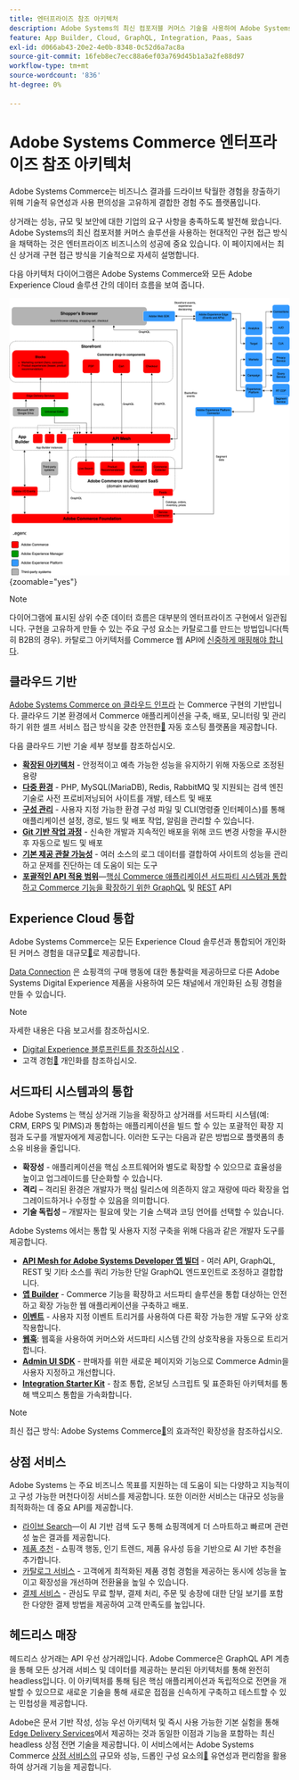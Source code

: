```yaml
---
title: 엔터프라이즈 참조 아키텍처
description: Adobe Systems의 최신 컴포저블 커머스 기술을 사용하여 Adobe Systems Commerce를 구현하는 방법에 대해 알아보십시오.
feature: App Builder, Cloud, GraphQL, Integration, Paas, Saas
exl-id: d066ab43-20e2-4e0b-8348-0c52d6a7ac8a
source-git-commit: 16feb8ec7ecc88a6ef03a769d45b1a3a2fe88d97
workflow-type: tm+mt
source-wordcount: '836'
ht-degree: 0%

---
```


# Adobe Systems Commerce 엔터프라이즈 참조 아키텍처

Adobe Systems Commerce는 비즈니스 결과를 드라이브 탁월한 경험을 창출하기 위해 기술적 유연성과 사용 편의성을 고유하게 결합한 경험 주도 플랫폼입니다.

상거래는 성능, 규모 및 보안에 대한 기업의 요구 사항을 충족하도록 발전해 왔습니다. Adobe Systems의 최신 컴포저블 커머스 솔루션을 사용하는 현대적인 구현 접근 방식을 채택하는 것은 엔터프라이즈 비즈니스의 성공에 중요 있습니다. 이 페이지에서는 최신 상거래 구현 접근 방식을 기술적으로 자세히 설명합니다.

다음 아키텍처 다이어그램은 Adobe Systems Commerce와 모든 Adobe Experience Cloud 솔루션 간의 데이터 흐름을 보여 줍니다.

![Adobe Systems Commerce와 Experience Cloud 솔루션의 연결 방법을 보여주는 아키텍처 다이어그램](../../assets/playbooks/commerce-architecture-v3.svg){zoomable="yes"}

>[!NOTE]
>
>다이어그램에 표시된 상위 수준 데이터 흐름은 대부분의 엔터프라이즈 구현에서 일관됩니다. 구현을 고유하게 만들 수 있는 주요 구성 요소는 카탈로그를 만드는 방법입니다(특히 B2B의 경우). 카탈로그 아키텍처를 Commerce 웹 API에 [신중하게 매핑해야 합니다](https://developer.adobe.com/commerce/webapi/get-started/).

## 클라우드 기반

[Adobe Systems Commerce on 클라우드 인프라](https://experienceleague.adobe.com/en/docs/commerce-cloud-service/user-guide/overview) 는 Commerce 구현의 기반입니다. 클라우드 기본 환경에서 Commerce 애플리케이션을 구축, 배포, 모니터링 및 관리하기 위한 셀프 서비스 접근 방식을 갖춘 안전한[&#128279;](../../security-and-compliance/shared-responsibility.md) 자동 호스팅 플랫폼을 제공합니다.

다음 클라우드 기반 기술 세부 정보를 참조하십시오.

- [**확장된 아키텍처**](https://experienceleague.adobe.com/en/docs/commerce-cloud-service/user-guide/architecture/scaled-architecture) - 안정적이고 예측 가능한 성능을 유지하기 위해 자동으로 조정된 용량
- [**다중 환경**](https://experienceleague.adobe.com/en/docs/commerce-cloud-service/user-guide/architecture/pro-architecture) - PHP, MySQL(MariaDB), Redis, RabbitMQ 및 지원되는 검색 엔진 기술로 사전 프로비저닝되어 사이트를 개발, 테스트 및 배포
- [**구성 관리**](https://experienceleague.adobe.com/en/docs/commerce-cloud-service/user-guide/configure/overview) - 사용자 지정 가능한 환경 구성 파일 및 CLI(명령줄 인터페이스)를 통해 애플리케이션 설정, 경로, 빌드 및 배포 작업, 알림을 관리할 수 있습니다.
- [**Git 기반 작업 과정**](https://experienceleague.adobe.com/en/docs/commerce-cloud-service/user-guide/architecture/pro-develop-deploy-workflow) - 신속한 개발과 지속적인 배포을 위해 코드 변경 사항을 푸시한 후 자동으로 빌드 및 배포
- [**기본 제공 관찰 가능성**](https://experienceleague.adobe.com/en/docs/commerce-cloud-service/user-guide/monitor/performance) - 여러 소스의 로그 데이터를 결합하여 사이트의 성능을 관리하고 문제를 진단하는 데 도움이 되는 도구
- [**포괄적인 API 적용 범위**](https://developer.adobe.com/commerce/webapi/get-started/)—[핵심 Commerce 애플리케이션 서드파티 시스템과 통합하고 Commerce 기능을 확장하기 위한 GraphQL](https://developer.adobe.com/commerce/webapi/graphql/) 및 [REST](https://developer.adobe.com/commerce/webapi/rest) API

## Experience Cloud 통합

Adobe Systems Commerce는 모든 Experience Cloud 솔루션과 통합되어 개인화된 커머스 경험을 대규모[&#128279;](https://experienceleague.adobe.com/en/docs/commerce-admin/customers/customers-menu/personalize-scale#customers-menu)로 제공합니다.

[Data Connection](https://experienceleague.adobe.com/en/docs/commerce/data-connection/overview) 은 쇼핑객의 구매 행동에 대한 통찰력을 제공하므로 다른 Adobe Systems Digital Experience 제품을 사용하여 모든 채널에서 개인화된 쇼핑 경험을 만들 수 있습니다.

>[!NOTE]
>
>자세한 내용은 다음 보고서를 참조하십시오.
>
>- [Digital Experience 블루프린트를 참조하십시오](https://experienceleague.adobe.com/en/docs/blueprints-learn/architecture/overview) .
>- 고객 경험[&#128279;](https://experienceleague.adobe.com/en/docs/events/the-skill-exchange-recordings/commerce/aug2024/personalization) 개인화를 참조하십시오.


## 서드파티 시스템과의 통합

Adobe Systems 는 핵심 상거래 기능을 확장하고 상거래를 서드파티 시스템(예: CRM, ERPS 및 PIMS)과 통합하는 애플리케이션을 빌드 할 수 있는 포괄적인 확장 지점과 도구를 개발자에게 제공합니다. 이러한 도구는 다음과 같은 방법으로 플랫폼의 총 소유 비용을 줄입니다.

- **확장성** - 애플리케이션을 핵심 소프트웨어와 별도로 확장할 수 있으므로 효율성을 높이고 업그레이드를 단순화할 수 있습니다.
- **격리** – 격리된 환경은 개발자가 핵심 릴리스에 의존하지 않고 재량에 따라 확장을 업그레이드하거나 수정할 수 있음을 의미합니다.
- **기술 독립성** – 개발자는 필요에 맞는 기술 스택과 코딩 언어를 선택할 수 있습니다.

Adobe Systems 에서는 통합 및 사용자 지정 구축을 위해 다음과 같은 개발자 도구를 제공합니다.

- [**API Mesh for Adobe Systems Developer 앱 빌더**](https://developer.adobe.com/graphql-mesh-gateway/) - 여러 API, GraphQL, REST 및 기타 소스를 쿼리 가능한 단일 GraphQL 엔드포인트로 조정하고 결합합니다.
- [**앱 Builder**](https://developer.adobe.com/app-builder/docs/overview/) - Commerce 기능을 확장하고 서드파티 솔루션을 통합 대상하는 안전하고 확장 가능한 웹 애플리케이션을 구축하고 배포.
- [**이벤트**](https://developer.adobe.com/commerce/extensibility/events/) - 사용자 지정 이벤트 트리거를 사용하여 다른 확장 가능한 개발 도구와 상호 작용합니다.
- [**웹훅**](https://developer.adobe.com/commerce/extensibility/webhooks/): 웹훅을 사용하여 커머스와 서드파티 시스템 간의 상호작용을 자동으로 트리거합니다.
- [**Admin UI SDK**](https://developer.adobe.com/commerce/extensibility/admin-ui-sdk/) - 판매자를 위한 새로운 페이지와 기능으로 Commerce Admin을 사용자 지정하고 개선합니다.
- [**Integration Starter Kit**](https://developer.adobe.com/commerce/extensibility/starter-kit/) - 참조 통합, 온보딩 스크립트 및 표준화된 아키텍처를 통해 백오피스 통합을 가속화합니다.

>[!NOTE]
>
>최신 접근 방식: Adobe Systems Commerce[&#128279;](https://experienceleague.adobe.com/en/docs/events/the-skill-exchange-recordings/commerce/aug2024/extensibility)의 효과적인 확장성을 참조하십시오.

## 상점 서비스

Adobe Systems 는 주요 비즈니스 목표를 지원하는 데 도움이 되는 다양하고 지능적이고 구성 가능한 머천다이징 서비스를 제공합니다. 또한 이러한 서비스는 대규모 성능을 최적화하는 데 중요 API를 제공합니다.

- [라이브 Search](https://experienceleague.adobe.com/en/docs/commerce/live-search/overview)—이 AI 기반 검색 도구 통해 쇼핑객에게 더 스마트하고 빠르며 관련성 높은 결과를 제공합니다.
- [제품 추천](https://experienceleague.adobe.com/en/docs/commerce/product-recommendations/overview) - 쇼핑객 행동, 인기 트렌드, 제품 유사성 등을 기반으로 AI 기반 추천을 추가합니다.
- [카탈로그 서비스](https://experienceleague.adobe.com/en/docs/commerce/catalog-service/guide-overview) - 고객에게 최적화된 제품 경험 경험을 제공하는 동시에 성능을 높이고 확장성을 개선하며 전환율을 높일 수 있습니다.
- [결제 서비스](https://experienceleague.adobe.com/en/docs/commerce/payment-services/guide-overview) - 관심도 무료 할부, 결제 처리, 주문 및 송장에 대한 단일 보기를 포함한 다양한 결제 방법을 제공하여 고객 만족도를 높입니다.

## 헤드리스 매장

헤드리스 상거래는 API 우선 상거래입니다. Adobe Commerce은 GraphQL API 계층을 통해 모든 상거래 서비스 및 데이터를 제공하는 분리된 아키텍처를 통해 완전히 headless입니다. 이 아키텍처를 통해 팀은 핵심 애플리케이션과 독립적으로 전면을 개발할 수 있으므로 새로운 기술을 통해 새로운 접점을 신속하게 구축하고 테스트할 수 있는 민첩성을 제공합니다.

Adobe은 문서 기반 작성, 성능 우선 아키텍처 및 즉시 사용 가능한 기본 실험을 통해 [Edge Delivery Services](https://www.aem.live/home)에서 제공하는 것과 동일한 이점과 기능을 포함하는 최신 headless 상점 전면 기술을 제공합니다. 이 서비스에서는 Adobe Systems Commerce [상점 서비스의](#storefront-services) 규모와 성능, 드롭인 구성 요소의[&#128279;](https://experienceleague.adobe.com/developer/commerce/storefront/) 유연성과 편리함을 활용하여 상거래 기능을 제공합니다.

